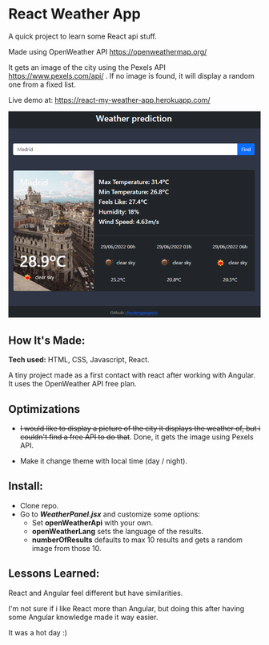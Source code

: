 # React Weather App

A quick project to learn some React api stuff.

Made using OpenWeather API https://openweathermap.org/

It gets an image of the city using the Pexels API https://www.pexels.com/api/ . If no image is found, it will display a random one from a fixed list.

Live demo at: https://react-my-weather-app.herokuapp.com/

![Image text](./src/assets/img/screenshot.png) 

## How It's Made:

**Tech used:** HTML, CSS, Javascript, React.

A tiny project made as a first contact with react after working with Angular.
It uses the OpenWeather API free plan.

## Optimizations

- ~~I would like to display a picture of the city it displays the weather of, but i couldn't find a free API to do that~~. Done, it gets the image using Pexels API.

- Make it change theme with local time (day / night).


## Install:

- Clone repo.
- Go to ***WeatherPanel.jsx*** and customize some options:
  - Set **openWeatherApi** with your own.
  - **openWeatherLang** sets the language of the results.
  - **numberOfResults** defaults to max 10 results and gets a random image from those 10.

## Lessons Learned:

React and Angular feel different but have similarities.

I'm not sure if i like React more than Angular, but doing this after having some Angular knowledge made it way easier.

It was a hot day :)
